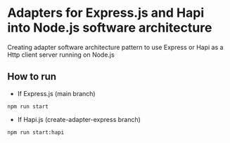# Adapters for Express.js and Hapi into Node.js software architecture
Creating adapter software architecture pattern to use Express or Hapi as a Http client server running on Node.js

## How to run
- If Express.js (main branch)
```
npm run start
```

- If Hapi.js (create-adapter-express branch)
```
npm run start:hapi
```

